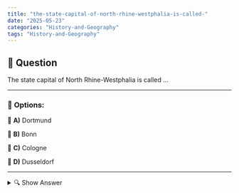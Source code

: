 ```yaml
---
title: "the-state-capital-of-north-rhine-westphalia-is-called-"
date: "2025-05-23"
categories: "History-and-Geography"
tags: "History-and-Geography"
---
```


## 📌 **Question**

The state capital of North Rhine-Westphalia is called ...



---

### 📝 **Options:**

🔘 **A)** Dortmund

🔘 **B)** Bonn

🔘 **C)** Cologne

🔘 **D)** Dusseldorf

---

<details>
  <summary>🔍 Show Answer</summary>

  <p>
💡  <b>Correct Answer:</b>  d
  </p>
  <p>
    📖<b>Explanation:</b>
    
  </p>
</details>
